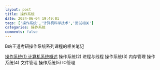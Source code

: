 ```yaml
---
layout: post
title: 操作系统
date: 2024-06-04 19:49:01
tags: ['操作系统','计算机科学技术','面试相关']
categories: 操作系统
comments: false
---
```


B站王道考研操作系统系列课程的相关笔记

<!-- more -->
[操作系统(1) 计算机系统概述](/next/操作系统-1-计算机系统概述/)
操作系统(2) 进程与线程
操作系统(3) 内存管理
操作系统(4) 文件管理
操作系统(5) IO管理